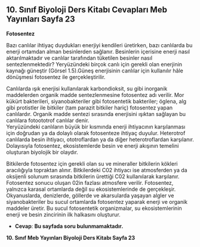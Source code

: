## 10. Sınıf Biyoloji Ders Kitabı Cevapları Meb Yayınları Sayfa 23

**Fotosentez**

Bazı canlılar ihtiyaç duydukları enerjiyi kendileri üretirken, bazı canlılarda bu enerji ortamdan alman besinlerden sağlanır. Besinlerin içerisine enerji nasıl aktarılmaktadır ve canlılar tarafından tüketilen besinler nasıl sentezlenmektedir? Yeryüzündeki birçok canlı için gerekli olan enerjinin kaynağı güneştir (Görsel 1.5).Güneş enerjisinin canlılar için kullanılır hâle dönüşmesi fotosentez ile gerçekleştirilir.

Canlılarda ışık enerjisi kullanılarak karbondioksit, su gibi inorganik maddelerden organik madde sentezlenmesine fotosentez adı verilir. Mor kükürt bakterileri, siyanobakteriler gibi fotosentetik bakteriler; öglena, alg gibi protistler ile bitkiler (tam parazit bitkiler hariç) fotosentez yapan canlılardır. Organik madde sentezi sırasında enerjisini ışıktan sağlayan bu canlılara fotoototrof canlılar denir.  
 Yeryüzündeki canlıların büyük bir kısmında enerji ihtiyacının karşılanması için doğrudan ya da dolaylı olarak fotosenteze ihtiyaç duyulur. Heterotrof canlılarda besin ihtiyacı, ototroflardan ya da diğer heterotroflardan karşılanır. Dolayısıyla fotosentez, ekosistemlerde besin ve enerji akışının temelini oluşturan biyolojik bir olaydır.

Bitkilerde fotosentez için gerekli olan su ve mineraller bitkilerin kökleri aracılığıyla topraktan alınır. Bitkilerdeki C02 ihtiyacı ise atmosferden ya da oksijenli solunum sırasında bitkilerin ürettiği C02 kullanılarak karşılanır. Fotosentez sonucu oluşan 02in fazlası atmosfere verilir. Fotosentez, yalnızca karasal ortamlarda değil su ekosistemlerinde de gerçekleşir. Okyanuslarda, denizlerde, göllerde ve akarsularda yaşayan algler ve siyanobakteriler bu sucul ortamlarda fotosentez yaparak enerji ve organik maddeler üretir. Bu sucul fotosentetik organizmalar, su ekosistemlerinin enerji ve besin zincirinin ilk halkasını oluşturur.

* **Cevap**: **Bu sayfada soru bulunmamaktadır.**

**10. Sınıf Meb Yayınları Biyoloji Ders Kitabı Sayfa 23**